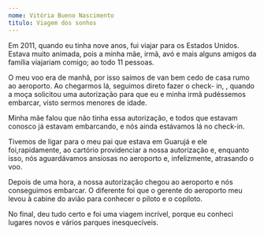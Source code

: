```yaml
---
nome: Vitória Bueno Nascimento
titulo: Viagem dos sonhos 
---
```


Em 2011, quando eu tinha nove anos, fui viajar para os Estados Unidos. Estava muito animada, pois a minha mãe, irmã, avó e mais alguns amigos da  família viajariam comigo; ao todo 11 pessoas.

O meu voo era de manhã, por isso saímos de van bem cedo de casa rumo ao aeroporto. Ao chegarmos lá, seguimos direto fazer o check- in,   ,  quando  a moça solicitou  uma autorização para que eu e minha irmã pudéssemos embarcar, visto sermos menores de idade.

Minha mãe falou que não tinha  essa autorização,  e todos que estavam conosco já estavam embarcando, e nós ainda estávamos lá no check-in.

Tivemos de ligar para o meu pai que estava em Guarujá e ele foi,rapidamente,  ao cartório providenciar   a nossa autorização e, enquanto isso,  nós aguardávamos ansiosas  no  aeroporto e, infelizmente,  atrasando o voo.

Depois de uma hora,  a nossa autorização chegou ao aeroporto e nós conseguimos embarcar. O diferente foi que  o gerente do aeroporto meu levou à cabine do avião  para conhecer o piloto e o copiloto.

No final,  deu tudo certo e foi uma viagem incrível, porque eu conheci lugares novos e  vários parques inesquecíveis.
